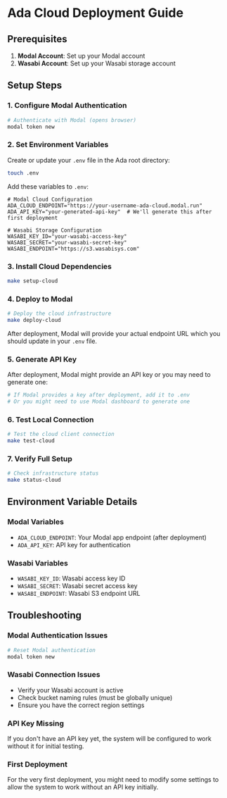 # Ada Cloud Deployment Guide

## Prerequisites

1. **Modal Account**: Set up your Modal account
2. **Wasabi Account**: Set up your Wasabi storage account

## Setup Steps

### 1. Configure Modal Authentication

```bash
# Authenticate with Modal (opens browser)
modal token new
```

### 2. Set Environment Variables

Create or update your `.env` file in the Ada root directory:

```bash
touch .env
```

Add these variables to `.env`:

```env
# Modal Cloud Configuration
ADA_CLOUD_ENDPOINT="https://your-username-ada-cloud.modal.run"
ADA_API_KEY="your-generated-api-key"  # We'll generate this after first deployment

# Wasabi Storage Configuration  
WASABI_KEY_ID="your-wasabi-access-key"
WASABI_SECRET="your-wasabi-secret-key"
WASABI_ENDPOINT="https://s3.wasabisys.com"
```

### 3. Install Cloud Dependencies

```bash
make setup-cloud
```

### 4. Deploy to Modal

```bash
# Deploy the cloud infrastructure
make deploy-cloud
```

After deployment, Modal will provide your actual endpoint URL which you should update in your `.env` file.

### 5. Generate API Key

After deployment, Modal might provide an API key or you may need to generate one:

```bash
# If Modal provides a key after deployment, add it to .env
# Or you might need to use Modal dashboard to generate one
```

### 6. Test Local Connection

```bash
# Test the cloud client connection
make test-cloud
```

### 7. Verify Full Setup

```bash
# Check infrastructure status
make status-cloud
```

## Environment Variable Details

### Modal Variables
- `ADA_CLOUD_ENDPOINT`: Your Modal app endpoint (after deployment)
- `ADA_API_KEY`: API key for authentication

### Wasabi Variables
- `WASABI_KEY_ID`: Wasabi access key ID
- `WASABI_SECRET`: Wasabi secret access key
- `WASABI_ENDPOINT`: Wasabi S3 endpoint URL

## Troubleshooting

### Modal Authentication Issues
```bash
# Reset Modal authentication
modal token new
```

### Wasabi Connection Issues
- Verify your Wasabi account is active
- Check bucket naming rules (must be globally unique)
- Ensure you have the correct region settings

### API Key Missing
If you don't have an API key yet, the system will be configured to work without it for initial testing.

### First Deployment
For the very first deployment, you might need to modify some settings to allow the system to work without an API key initially.
